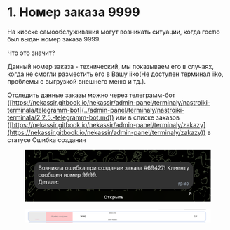 # 1. Номер заказа 9999

На киоске самообслуживания могут возникать ситуации, когда гостю был выдан номер заказа 9999.&#x20;

Что это значит?&#x20;

Данный номер заказа - технический, мы показываем его в случаях, когда не смогли разместить его в Вашу iiko(Не доступен терминал iiko, проблемы с выгрузкой внешнего меню и тд.).&#x20;



Отследить данные заказы можно через телеграмм-бот ([https://nekassir.gitbook.io/nekassir/admin-panel/terminaly/nastroiki-terminala/telegramm-bot](../admin-panel/terminaly/nastroiki-terminala/2.2.5.-telegramm-bot.md)) или в списке заказов ([https://nekassir.gitbook.io/nekassir/admin-panel/terminaly/zakazy](https://nekassir.gitbook.io/nekassir/admin-panel/terminaly/zakazy)) в статусе Ошибка создания&#x20;

<figure><img src="../.gitbook/assets/Снимок экрана 2025-03-17 в 10.44.02.png" alt=""><figcaption></figcaption></figure>

<figure><img src="../.gitbook/assets/Снимок экрана 2025-03-17 в 10.45.01.png" alt=""><figcaption></figcaption></figure>

